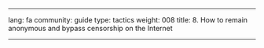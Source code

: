 

---

lang: fa
community: guide
type: tactics
weight: 008
title:  8. How to remain anonymous and bypass censorship on the Internet

---

<stub>

